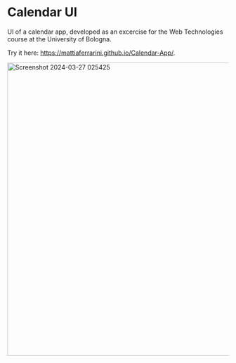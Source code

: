 # Calendar UI
UI of a calendar app, developed as an excercise for the Web Technologies course at the University of Bologna.

Try it here: https://mattiaferrarini.github.io/Calendar-App/.

<img width="668" alt="Screenshot 2024-03-27 025425" src="https://github.com/MattiaFerrarini/Calendar-App/assets/119322415/056a29c2-743e-4a0e-8208-676eaea9d4c0">
